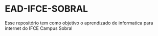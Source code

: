 # EAD-IFCE-SOBRAL
Esse repositório tem como objetivo o aprendizado de informatica para internet do IFCE Campus Sobral
